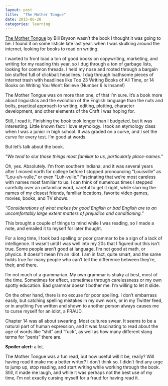 ```yaml
---
layout: post
title:  "The Mother Tongue"
date: 2015-06-20
categories: learning
---
```


[The Mother Tongue](http://www.billbryson.co.uk/index.php/mother-tongue-the-story-of-the-english-language-2/) by Bill Bryson wasn’t the book I thought it was going to be. I found it on some listicle late last year. when I was skulking around the internet, looking for books to read on writing.

I wanted to front load a ton of good books on copywriting, marketing, and writing for my reading this year, so I dug through a ton of garbage lists, looking for common threads. I held my nose and rooted through a bargain bin stuffed full of clickbait headlines. I dug through loathsome pieces of internet trash with headlines like Top 23 Writing Books of All Time, or 14 Books on Writing You Won’t Believe (Number 6 Is Insane!)

The Mother Tongue was on more than one, of that I’m sure. It’s a book more about linguistics and the evolution of the English language than the nuts and bolts, practical approach to writing, editing, plotting, character development, and other elements of the Craft I was hoping for.

Still, I read it. Finishing the book took longer than I budgeted, but it was interesting. Little known fact: I love etymology. I took an etymology class when I was a junior in high school. It was graded on a curve, and I set the curve for every test. I’m good at words.

But let’s talk about the book.

*“We tend to slur those things most familiar to us, particularly place-names.”*

Oh, yes. Absolutely. I’m from southern Indiana, and it was several years after I moved north for college before I stopped pronouncing “Louisville” as “Lou-uh-vulle,” or even "Luh-vulle." Fascinating that we’re most careless with names most familiar to us. I can think of numerous times I stepped carefully over an unfamiliar word, careful to get it right, while slurring the names of my closest friends, familiar locations, favorite video games, movies, books, and TV shows.

*“Considerations of what makes for good English or bad English are to an uncomfortably large extent matters of prejudice and conditioning.”*

This brought a couple of things to mind while I was reading, so I made a note, and emailed it to myself for later thought.

For a long time, I took bad spelling or poor grammar to be a sign of a lack of intelligence. It wasn’t until I was well into my 20s that I figured out this isn’t true. Some people aren’t good at language. I’m not good at math, or physics. It doesn’t mean I’m an idiot. I am in fact, quite smart, and the same holds true for many people who can’t tell the difference between they’re, their, and there.

I’m not much of a grammarian. My own grammar is shaky at best, most of the time. Sometimes for effect, sometimes through carelessness or my own spotty education. Bad grammar doesn’t bother me. I’m willing to let it slide.

On the other hand, there is no excuse for poor spelling. I don’t embarrass easily, but catching spelling mistakes in my own work, or in my Twitter feed, or in anything I’ve written and shown to another person always causes me to curse myself for an idiot, a FRAUD.

Chapter 14 was all about swearing. Most cultures swear. It seems to be a natural part of human expression, and it was fascinating to read about the age of words like “shit” and “fuck”, as well as how many different slang terms for “penis” there are.

**Spoiler alert:** a lot.

The Mother Tongue was a fun read, but how useful will it be, really? Will having read it make me a better writer? I don’t think so. I didn’t find any urge to jump up, stop reading, and start writing while working through the book. Still, it made me laugh, and while it was perhaps not the best use of my time, I’m not exactly cursing myself for a fraud for having read it.